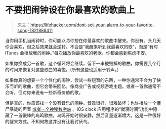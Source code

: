 # 不要把闹钟设在你最喜欢的歌曲上

> 原文：<https://lifehacker.com/dont-set-your-alarm-to-your-favorite-song-1821886411>

当你用手机当闹钟时，你可能*认为*你想在你最喜欢的歌曲中醒来。你没有。头几天你会喜欢，但之后效果就会逆转。不会是“我醒来听到我最喜欢的歌”，而是“有时 iTunes 会播放我的闹钟。”每次播放你最喜欢的老歌，你都会感到焦虑不安。



如果你换成另一首歌，这个循环将会继续，留下一串被毁掉的歌曲，你需要几个月的时间来恢复对这些歌曲的喜悦。(所有这些也适用于铃声。)

如果你真的想要一个个性化的闹钟，尝试一些短暂的东西，一种你通常不会为了快乐而听的歌曲，但它会带来回忆，像商业广告或视频游戏主题。或者一首你通常不会听，但对你来说有一些新奇价值的歌。

但是真的，你应该找一个没有音乐的闹钟。音效很好，很难破坏；也许播放一个僵尸暴徒的声音 [或者一个神秘数字站](https://lifehacker.com/how-to-listen-to-real-spy-broadcasts-right-now-5961035) 。iOS clock 应用程序的“就寝时间”功能中隐藏了一首很棒的鸟鸣歌曲。鸟鸣开始时很安静，然后音量逐渐增大。这是一种很好的醒来方式。不知何故这并没有让我讨厌鸟。
